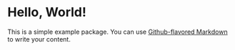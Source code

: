 # Hello, World!

This is a simple example package. You can use
[Github-flavored Markdown](https://guides.github.com/features/mastering-markdown/)
to write your content.